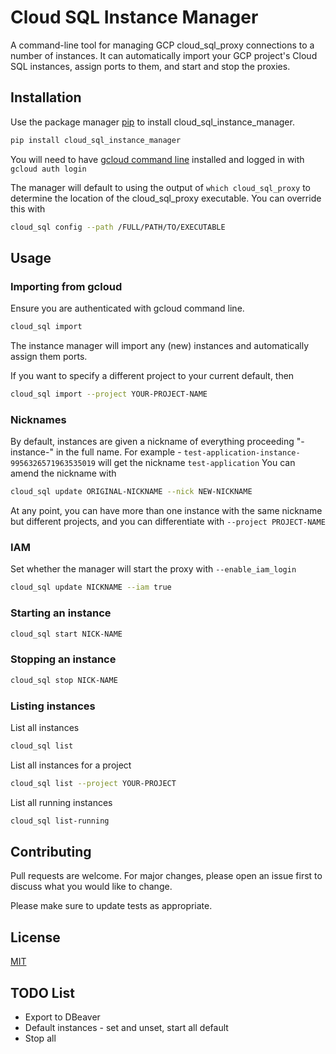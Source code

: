 # Cloud SQL Instance Manager

A command-line tool for managing GCP cloud_sql_proxy connections to a number of instances. 
It can automatically import your GCP project's Cloud SQL instances, assign ports to them, and start and stop the proxies.

## Installation

Use the package manager [pip](https://pip.pypa.io/en/stable/) to install cloud_sql_instance_manager.

```bash
pip install cloud_sql_instance_manager
```

You will need to have [gcloud command line](https://cloud.google.com/sdk/gcloud) installed and logged in with `gcloud auth login`

The manager will default to using the output of `which cloud_sql_proxy` to determine the location of the cloud_sql_proxy executable. You can override this with
```bash
cloud_sql config --path /FULL/PATH/TO/EXECUTABLE
```

## Usage

### Importing from gcloud

Ensure you are authenticated with gcloud command line.
```bash
cloud_sql import
```

The instance manager will import any (new) instances and automatically assign them ports.

If you want to specify a different project to your current default, then

```bash
cloud_sql import --project YOUR-PROJECT-NAME
```

### Nicknames
By default, instances are given a nickname of everything proceeding "-instance-" in the full name. For example - `test-application-instance-9956326571963535019` will get the nickname `test-application`
You can amend the nickname with 
```bash
cloud_sql update ORIGINAL-NICKNAME --nick NEW-NICKNAME
```

At any point, you can have more than one instance with the same nickname but different projects, and you can differentiate with `--project PROJECT-NAME`

### IAM
Set whether the manager will start the proxy with `--enable_iam_login` 
```bash
cloud_sql update NICKNAME --iam true
```

### Starting an instance

```bash
cloud_sql start NICK-NAME 
```

### Stopping an instance

```bash
cloud_sql stop NICK-NAME 
```

### Listing instances
List all instances
```bash
cloud_sql list 
```
List all instances for a project
```bash
cloud_sql list --project YOUR-PROJECT
```

List all running instances
```bash
cloud_sql list-running
```

## Contributing
Pull requests are welcome. For major changes, please open an issue first to discuss what you would like to change.

Please make sure to update tests as appropriate.

## License
[MIT](https://choosealicense.com/licenses/mit/)

## TODO List

* Export to DBeaver
* Default instances - set and unset, start all default
* Stop all
